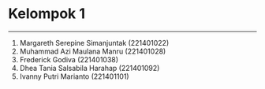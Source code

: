 # Kelompok 1
---
<ol>
  <li>Margareth Serepine Simanjuntak (221401022)</li>
  <li>Muhammad Azi Maulana Manru (221401028)</li>
  <li>Frederick Godiva (221401038)</li>
  <li>Dhea Tania Salsabila Harahap (221401092)</li>
  <li>Ivanny Putri Marianto (221401101)</li>
</ol>

